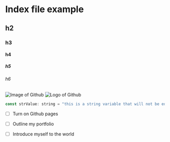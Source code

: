 # Index file example
## h2
### h3
#### h4
##### h5
###### h6


![Image of Github](https://github.githubassets.com/assets/GitHub-Logo-ee398b662d42.png)
![Logo of Github](https://github.githubassets.com/assets/GitHub-Mark-ea2971cee799.png)


```javascript
const strValue: string = "this is a string variable that will not be edited"
```


- [ ] Turn on Github pages
- [ ] Outline my portfolio
- [ ] Introduce  myself to the world
 
